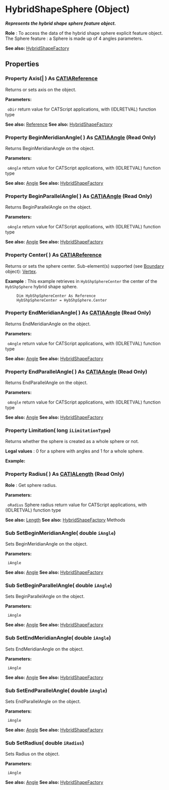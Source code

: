 # HybridShapeSphere (Object)

**_Represents the hybrid shape sphere feature object._**

**Role** : To access the data of the hybrid shape sphere explicit feature object.
The Sphere feature : a Sphere is made up of 4 angles parameters.

**See also:**      [HybridShapeFactory](../GSMInterfaces/interface_HybridShapeFactory_68680.md)

## Properties

### Property **Axis**(| ) As [CATIAReference](../InfInterfaces/interface_Reference_17481.md)

   Returns or sets axis on the object.

**Parameters:**

` oDir`      return value for CATScript applications, with (IDLRETVAL) function type

**See also:**      [Reference](../InfInterfaces/interface_Reference_17481.md) **See also:**      [HybridShapeFactory](../GSMInterfaces/interface_HybridShapeFactory_68680.md) 
### Property **BeginMeridianAngle**( ) As [CATIAAngle](../KnowledgeInterfaces/interface_Angle_5497.md) (Read Only)

   Returns BeginMeridianAngle on the object.

**Parameters:**

` oAngle`      return value for CATScript applications, with (IDLRETVAL) function type

**See also:**      [Angle](../KnowledgeInterfaces/interface_Angle_5497.md) **See also:**      [HybridShapeFactory](../GSMInterfaces/interface_HybridShapeFactory_68680.md) 
### Property **BeginParallelAngle**( ) As [CATIAAngle](../KnowledgeInterfaces/interface_Angle_5497.md) (Read Only)

   Returns BeginParallelAngle on the object.

**Parameters:**

` oAngle`      return value for CATScript applications, with (IDLRETVAL) function type

**See also:**      [Angle](../KnowledgeInterfaces/interface_Angle_5497.md) **See also:**      [HybridShapeFactory](../GSMInterfaces/interface_HybridShapeFactory_68680.md) 
### Property **Center**( ) As [CATIAReference](../InfInterfaces/interface_Reference_17481.md)

   Returns or sets the sphere center.
Sub-element(s) supported (see [Boundary](../MecModInterfaces/interface_Boundary_14542.md) object): [Vertex](../MecModInterfaces/interface_Vertex_8466.md).

**Example** :      This example retrieves in `HybShpSphereCenter` the center of the `HybShpSphere` hybrid shape sphere.

```VBScript
     Dim HybShpSphereCenter As Reference
     HybShpSphereCenter = HybShpSphere.Center

```

### Property **EndMeridianAngle**( ) As [CATIAAngle](../KnowledgeInterfaces/interface_Angle_5497.md) (Read Only)

   Returns EndMeridianAngle on the object.

**Parameters:**

` oAngle`      return value for CATScript applications, with (IDLRETVAL) function type

**See also:**      [Angle](../KnowledgeInterfaces/interface_Angle_5497.md) **See also:**      [HybridShapeFactory](../GSMInterfaces/interface_HybridShapeFactory_68680.md) 
### Property **EndParallelAngle**( ) As [CATIAAngle](../KnowledgeInterfaces/interface_Angle_5497.md) (Read Only)

   Returns EndParallelAngle on the object.

**Parameters:**

` oAngle`      return value for CATScript applications, with (IDLRETVAL) function type

**See also:**      [Angle](../KnowledgeInterfaces/interface_Angle_5497.md) **See also:**      [HybridShapeFactory](../GSMInterfaces/interface_HybridShapeFactory_68680.md) 
### Property **Limitation**( long  `iLimitationType`)

   Returns whether the sphere is created as a whole sphere or not.

**Legal values** : 0 for a sphere with angles and 1 for a whole sphere.

**Example:**      
### Property **Radius**( ) As [CATIALength](../KnowledgeInterfaces/interface_Length_8108.md) (Read Only)

   **Role** : Get sphere radius.

**Parameters:**

` oRadius`      Sphere radius return value for CATScript applications, with (IDLRETVAL) function type

**See also:**      [Length](../KnowledgeInterfaces/interface_Length_8108.md) **See also:**      [HybridShapeFactory](../GSMInterfaces/interface_HybridShapeFactory_68680.md) Methods

### Sub **SetBeginMeridianAngle**( double  `iAngle`)

   Sets BeginMeridianAngle on the object.

**Parameters:**

` iAngle`

**See also:**      [Angle](../KnowledgeInterfaces/interface_Angle_5497.md) **See also:**      [HybridShapeFactory](../GSMInterfaces/interface_HybridShapeFactory_68680.md) 
### Sub **SetBeginParallelAngle**( double  `iAngle`)

   Sets BeginParallelAngle on the object.

**Parameters:**

` iAngle`

**See also:**      [Angle](../KnowledgeInterfaces/interface_Angle_5497.md) **See also:**      [HybridShapeFactory](../GSMInterfaces/interface_HybridShapeFactory_68680.md) 
### Sub **SetEndMeridianAngle**( double  `iAngle`)

   Sets EndMeridianAngle on the object.

**Parameters:**

` iAngle`

**See also:**      [Angle](../KnowledgeInterfaces/interface_Angle_5497.md) **See also:**      [HybridShapeFactory](../GSMInterfaces/interface_HybridShapeFactory_68680.md) 
### Sub **SetEndParallelAngle**( double  `iAngle`)

   Sets EndParallelAngle on the object.

**Parameters:**

` iAngle`

**See also:**      [Angle](../KnowledgeInterfaces/interface_Angle_5497.md) **See also:**      [HybridShapeFactory](../GSMInterfaces/interface_HybridShapeFactory_68680.md) 
### Sub **SetRadius**( double  `iRadius`)

   Sets Radius on the object.

**Parameters:**

` iAngle`

**See also:**      [Angle](../KnowledgeInterfaces/interface_Angle_5497.md) **See also:**      [HybridShapeFactory](../GSMInterfaces/interface_HybridShapeFactory_68680.md)